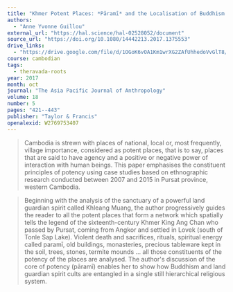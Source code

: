 ```yaml
---
title: "Khmer Potent Places: *Pāramī* and the Localisation of Buddhism and Monarchy in Cambodia"
authors:
  - "Anne Yvonne Guillou"
external_url: "https://hal.science/hal-02528052/document"
source_url: "https://doi.org/10.1080/14442213.2017.1375553"
drive_links:
  - "https://drive.google.com/file/d/1OGoK6vOA1Km1wrXG2ZAfUhhedoVvGlT8/view?usp=drivesdk"
course: cambodian
tags:
  - theravada-roots
year: 2017
month: oct
journal: "The Asia Pacific Journal of Anthropology"
volume: 18
number: 5
pages: "421--443"
publisher: "Taylor & Francis"
openalexid: W2769753407
---
```


> Cambodia is strewn with places of national, local or, most frequently, village importance, considered as potent places, that is to say, places that are said to have agency and a positive or negative power of interaction with human beings.
> This paper emphasises the constituent principles of potency using case studies based on ethnographic research conducted between 2007 and 2015 in Pursat province, western Cambodia.

> Beginning with the analysis of the sanctuary of a powerful land guardian spirit called Khleang Muang, the author progressively guides the reader to all the potent places that form a network which spatially tells the legend of the sixteenth-century Khmer King Ang Chan who passed by Pursat, coming from Angkor and settled in Lovek (south of Tonle Sap Lake).
> Violent death and sacrifices, rituals, spiritual energy called paramī, old buildings, monasteries, precious tableware kept in the soil, trees, stones, termite mounds … all those constituents of the potency of the places are analysed.
> The author's discussion of the core of potency (pāramī) enables her to show how Buddhism and land guardian spirit cults are entangled in a single still hierarchical religious system.


